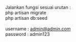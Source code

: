 Jalankan fungsi sesuai urutan : <br>
php artisan migrate <br>
php artisan db:seed <br>
<br>
username : admin@admin.com
<br>
password : admin123